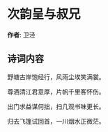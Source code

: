# 次韵呈与叔兄

**作者**: 卫泾

## 诗词内容

野塘古岸饱经行，风雨尘埃笑满裳。

尊酒清江君意厚，片帆千里客怀伤。

出门求益谋何拙，扫几观书味更长。

归去飞篷试回首，一川烟水正微茫。

